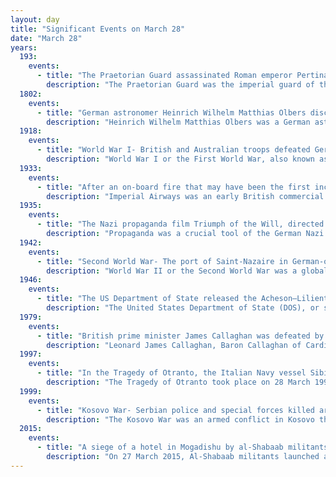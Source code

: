```yaml
---
layout: day
title: "Significant Events on March 28"
date: "March 28"
years:
  193:
    events:
      - title: "The Praetorian Guard assassinated Roman emperor Pertinax and sold the imperial office in an auction to Didius Julianus (coin pictured)."
        description: "The Praetorian Guard was the imperial guard of the Imperial Roman army that served various roles for the Roman emperor including being a bodyguard unit, counterintelligence, crowd control and gathering military intelligence."
  1802:
    events:
      - title: "German astronomer Heinrich Wilhelm Matthias Olbers discovered Pallas, the second asteroid to be identified, but at the time considered to be a planet."
        description: "Heinrich Wilhelm Matthias Olbers was a German astronomer. He found a convenient method of calculating the orbit of comets, and in 1802 and 1807, discovered the second and the fourth asteroids Pallas and Vesta."
  1918:
    events:
      - title: "World War I- British and Australian troops defeated German forces at the First Battle of Dernancourt in northern France."
        description: "World War I or the First World War, also known as the Great War, was a global conflict between two coalitions- the Allies and the Central Powers. Fighting took place mainly in Europe and the Middle East, as well as in parts of Africa and the Asia-Pacific, and in Europe was characterised by trench warfare; the widespread use of artillery, machine guns, and chemical weapons (gas); and the introductions of tanks and aircraft. World War I was one of the deadliest conflicts in history, resulting in an estimated 10 million military dead and more than 20 million wounded, plus some 10 million civilian dead from causes including genocide. The movement of large numbers of people was a major factor in the deadly Spanish flu pandemic."
  1933:
    events:
      - title: "After an on-board fire that may have been the first incident of airliner sabotage, the Imperial Airways biplane City of Liverpool broke apart in mid-air, killing fifteen people."
        description: "Imperial Airways was an early British commercial long-range airline, operating from 1924 to 1939 and principally serving the British Empire routes to South Africa, India, Australia and the Far East, including Malaya and Hong Kong. Passengers were typically businessmen or colonial administrators, and most flights carried about 20 passengers or fewer. Accidents were frequent- in the first six years, 32 people died in seven incidents. Imperial Airways never achieved the levels of technological innovation of its competitors and was merged into the British Overseas Airways Corporation (BOAC) in 1939. BOAC in turn merged with the British European Airways (BEA) in 1974 to form British Airways."
  1935:
    events:
      - title: "The Nazi propaganda film Triumph of the Will, directed by Leni Riefenstahl, premiered in Berlin."
        description: "Propaganda was a crucial tool of the German Nazi Party from its earliest days in 1920, after its reformation from the German Worker’s Party (DAP), to its final weeks leading to Germany's surrender in May 1945. As the party gained power, the scope and efficacy of its propaganda grew and permeated an increasing amount of space in Germany and, eventually, beyond."
  1942:
    events:
      - title: "Second World War- The port of Saint-Nazaire in German-occupied France was disabled  by British naval forces (ship pictured)."
        description: "World War II or the Second World War was a global conflict between two coalitions- the Allies and the Axis powers. Nearly all of the world's countries participated, with many nations mobilising all resources in pursuit of total war. Tanks and aircraft played major roles, enabling the strategic bombing of cities and delivery of the first and only nuclear weapons ever used in war. World War II was the deadliest conflict in history, resulting in 70 to 85 million deaths, more than half of which were civilians. Millions died in genocides, including the Holocaust, and by massacres, starvation, and disease. After the Allied victory, Germany, Austria, Japan, and Korea were occupied, and German and Japanese leaders were tried for war crimes."
  1946:
    events:
      - title: "The US Department of State released the Acheson–Lilienthal Report, a proposal for the international control of nuclear weapons."
        description: "The United States Department of State (DOS), or simply the State Department, is an executive department of the U.S. federal government responsible for the country's foreign policy and relations. Equivalent to the ministry of foreign affairs of other nations, its primary duties are advising the U.S. president on international relations, administering diplomatic missions, negotiating international treaties and agreements, protecting citizens abroad and representing the U.S. at the United Nations. The department is headquartered in the Harry S Truman Building, a few blocks from the White House, in the Foggy Bottom neighborhood of Washington, D.C.; 'Foggy Bottom' is thus sometimes used as a metonym."
  1979:
    events:
      - title: "British prime minister James Callaghan was defeated by one vote in a vote of no confidence after his government struggled to cope with widespread strikes during the Winter of Discontent."
        description: "Leonard James Callaghan, Baron Callaghan of Cardiff, commonly known as Jim Callaghan, was a British statesman and Labour Party politician who served as Prime Minister of the United Kingdom from 1976 to 1979 and Leader of the Labour Party from 1976 to 1980. Callaghan is the only person to have held all four Great Offices of State, having also served as Chancellor of the Exchequer from 1964 to 1967, Home Secretary from 1967 to 1970 and Foreign Secretary from 1974 to 1976. He was a Member of Parliament (MP) from 1945 to 1987."
  1997:
    events:
      - title: "In the Tragedy of Otranto, the Italian Navy vessel Sibilla collided with the Albanian civilian vessel Kateri i Radës, causing the latter to sink and leading to dozens of deaths."
        description: "The Tragedy of Otranto took place on 28 March 1997 when the Albanian ship Kateri i Radës sank in a collision with the Italian corvette Sibilla  in the Strait of Otranto and at least 84 Albanians, aged 3 months to 69 years, lost their lives. The emigrants had been part of a large migration of Albanians to Italy during the 1997 Albanian civil unrest, that began after the collapse of several large-scale pyramid schemes. To prevent the unauthorized entry of migrants into Italy, the Italian Navy set up a procedure to board Albanian vessels whenever encountered, implementing a de facto blockade."
  1999:
    events:
      - title: "Kosovo War- Serbian police and special forces killed around 93 Kosovo Albanians in the village of Izbica."
        description: "The Kosovo War was an armed conflict in Kosovo that lasted from 28 February 1998 until 11 June 1999. It was fought between the forces of the Federal Republic of Yugoslavia (FRY), which controlled Kosovo before the war, and the Kosovo Albanian separatist militia known as the Kosovo Liberation Army (KLA). The conflict ended when the North Atlantic Treaty Organization (NATO) intervened by beginning air strikes in March 1999 which resulted in Yugoslav forces withdrawing from Kosovo."
  2015:
    events:
      - title: "A siege of a hotel in Mogadishu by al-Shabaab militants, which began the previous day and killed at least 20 people, ended with the Somali Armed Forces recapturing the premises."
        description: "On 27 March 2015, Al-Shabaab militants launched an attack on the Makka al-Mukarama hotel in Mogadishu, Somalia. The siege ended a few hours later on 28 March, after the National Intelligence and Security Agency's Gaashaan unit stormed the premises, recaptured it, and killed all five of the attackers. According to the Ministry of Information, around 20 people died during the standoff, including the perpetrators, security forces, hotel security guards and some civilians, with around 28 wounded. The special forces also rescued more than 50 hotel guests. President of Somalia Hassan Sheikh Mohamud ordered an investigation into the attack, and the Ministry of Information announced that the federal government was slated to pass new laws to curb illicit firearms. On 8 May, the Makka al-Mukarama hotel officially reopened after having undergone renovations."
---
```

